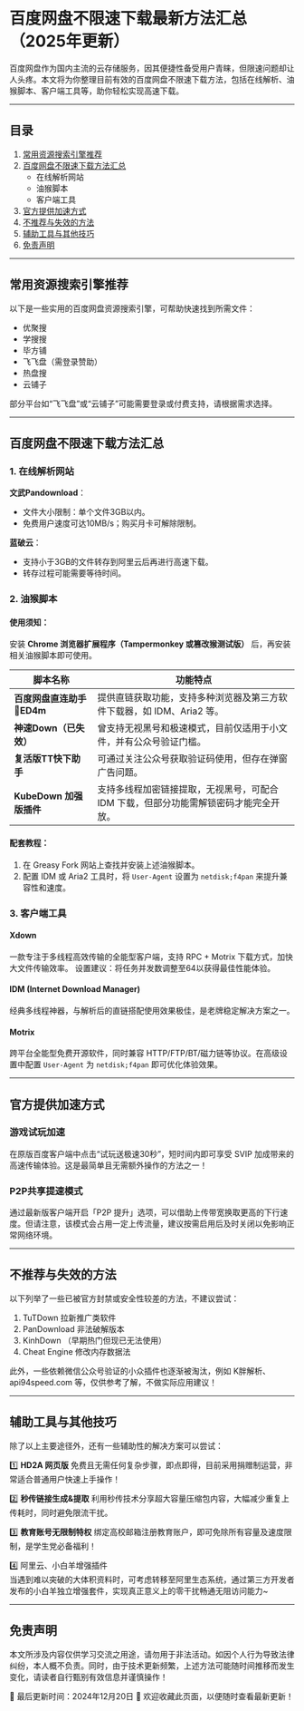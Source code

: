 # 百度网盘不限速下载最新方法汇总（2025年更新）

百度网盘作为国内主流的云存储服务，因其便捷性备受用户青睐，但限速问题却让人头疼。本文将为你整理目前有效的百度网盘不限速下载方法，包括在线解析、油猴脚本、客户端工具等，助你轻松实现高速下载。

---

## 目录

1. [常用资源搜索引擎推荐](#常用资源搜索引擎推荐)
2. [百度网盘不限速下载方法汇总](#百度网盘不限速下载方法汇总)
    - 在线解析网站
    - 油猴脚本
    - 客户端工具
3. [官方提供加速方式](#官方提供加速方式)
4. [不推荐与失效的方法](#不推荐与失效的方法)
5. [辅助工具与其他技巧](#辅助工具与其他技巧)
6. [免责声明](#免责声明)

---

## 常用资源搜索引擎推荐

以下是一些实用的百度网盘资源搜索引擎，可帮助快速找到所需文件：

- 优聚搜  
- 学搜搜  
- 毕方铺  
- 飞飞盘（需登录赞助）  
- 热盘搜  
- 云铺子  

部分平台如“飞飞盘”或“云铺子”可能需要登录或付费支持，请根据需求选择。

---

## 百度网盘不限速下载方法汇总

### 1. 在线解析网站

**文武Pandownload**：
- 文件大小限制：单个文件3GB以内。
- 免费用户速度可达10MB/s；购买月卡可解除限制。
 
**蓝破云**：
- 支持小于3GB的文件转存到阿里云后再进行高速下载。
- 转存过程可能需要等待时间。

### 2. 油猴脚本

#### 使用须知：
安装 **Chrome 浏览器扩展程序（Tampermonkey 或篡改猴测试版）** 后，再安装相关油猴脚本即可使用。

| 脚本名称                             | 功能特点                                                                                      |
|--------------------------------------|---------------------------------------------------------------------------------------------|
| **百度网盘直连助手🚀ED4m**         | 提供直链获取功能，支持多种浏览器及第三方软件下载器，如 IDM、Aria2 等。                       |
| **神速Down（已失效）**              | 曾支持无视黑号和极速模式，目前仅适用于小文件，并有公众号验证门槛。                           |
| **复活版TT快下助手**                | 可通过关注公众号获取验证码使用，但存在弹窗广告问题。                                         |
| **KubeDown 加强版插件**             | 支持多线程加密链接提取，无视黑号，可配合 IDM 下载，但部分功能需解锁密码才能完全开放。        |

#### 配套教程：
1. 在 Greasy Fork 网站上查找并安装上述油猴脚本。
2. 配置 IDM 或 Aria2 工具时，将 `User-Agent` 设置为 `netdisk;f4pan` 来提升兼容性和速度。

### 3. 客户端工具

#### Xdown
一款专注于多线程高效传输的全能型客户端，支持 RPC + Motrix 下载方式，加快大文件传输效率。
设置建议：将任务并发数调整至64以获得最佳性能体验。

#### IDM (Internet Download Manager) 
经典多线程神器，与解析后的直链搭配使用效果极佳，是老牌稳定解决方案之一。

#### Motrix 
跨平台全能型免费开源软件，同时兼容 HTTP/FTP/BT/磁力链等协议。在高级设置中配置 `User-Agent` 为 `netdisk;f4pan` 即可优化体验效果。

---

## 官方提供加速方式

### 游戏试玩加速
在原版百度客户端中点击“试玩送极速30秒”，短时间内即可享受 SVIP 加成带来的高速传输体验。这是最简单且无需额外操作的方法之一！

### P2P共享提速模式
通过最新版客户端开启「P2P 提升」选项，可以借助上传带宽换取更高的下行速度。但请注意，该模式会占用一定上传流量，建议按需启用后及时关闭以免影响正常网络环境。

---

## 不推荐与失效的方法 

以下列举了一些已被官方封禁或安全性较差的方法，不建议尝试：

1. TuTDown 拉新推广类软件  
2. PanDownload 非法破解版本  
3. KinhDown （早期热门但现已无法使用）
4. Cheat Engine 修改内存数据法  

此外，一些依赖微信公众号验证的小众插件也逐渐被淘汰，例如 K胖解析、api94speed.com 等，仅供参考了解，不做实际应用建议！

---

## 辅助工具与其他技巧  

除了以上主要途径外，还有一些辅助性的解决方案可以尝试：

1️⃣ **HD2A 网页版**
免费且无需任何复杂步骤，即点即得，目前采用捐赠制运营，非常适合普通用户快速上手操作！  

2️⃣ **秒传链接生成&提取**
利用秒传技术分享超大容量压缩包内容，大幅减少重复上传耗时，同时避免限流干扰。  

3️⃣ **教育账号无限制特权**
绑定高校邮箱注册教育账户，即可免除所有容量及速度限制，是学生党必备福利！    

4️⃣ 阿里云、小白羊增强插件    
当遇到难以突破的大体积资料时，可考虑转移至阿里生态系统，通过第三方开发者发布的小白羊独立增强套件，实现真正意义上的零干扰畅通无阻访问能力~


---

## 免责声明 

本文所涉及内容仅供学习交流之用途，请勿用于非法活动。如因个人行为导致法律纠纷，本人概不负责。同时，由于技术更新频繁，上述方法可能随时间推移而发生变化，请读者自行甄别有效信息并谨慎操作！

📅 最后更新时间：2024年12月20日 📌 欢迎收藏此页面，以便随时查看最新更新！
